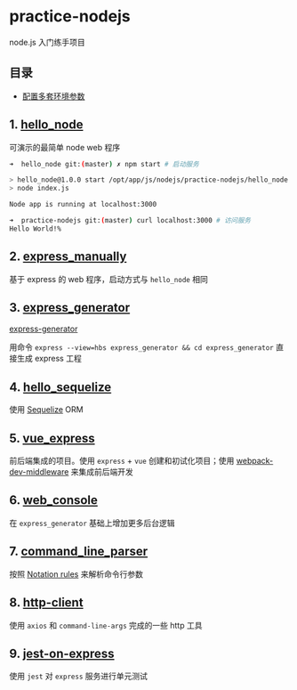 # practice-nodejs

node.js 入门练手项目

## 目录

* [配置多套环境参数](npm-dev-qa-prod.md)

## 1. [hello_node](./hello_node)

可演示的最简单 node web 程序

```bash
➜  hello_node git:(master) ✗ npm start # 启动服务

> hello_node@1.0.0 start /opt/app/js/nodejs/practice-nodejs/hello_node
> node index.js

Node app is running at localhost:3000

➜  practice-nodejs git:(master) curl localhost:3000 # 访问服务
Hello World!%
```

## 2. [express_manually](./express_manually)

基于 express 的 web 程序，启动方式与 `hello_node` 相同

## 3. [express_generator](./express_generator)

[express-generator](http://expressjs.com/en/starter/generator.html)

用命令 `express --view=hbs express_generator && cd express_generator` 直接生成 express 工程

## 4. [hello_sequelize](./hello_sequelize)

使用 [Sequelize](http://wiki.li3huo.com/NodeJS_ORM_Solutions#Sequelize) ORM

## 5. [vue_express](./vue_express)

前后端集成的项目。使用 `express` + `vue` 创建和初试化项目；使用 [webpack-dev-middleware](https://www.npmjs.com/package/webpack-dev-middleware) 来集成前后端开发

## 6. [web_console](./web_console)

在 `express_generator` 基础上增加更多后台逻辑

## 7. [command_line_parser](./command_line_parser)

按照 [Notation rules](https://github.com/75lb/command-line-args/wiki/Notation-rules) 来解析命令行参数

## 8. [http-client](./http-client)

使用 `axios` 和 `command-line-args` 完成的一些 http 工具

## 9. [jest-on-express](./jest-on-express)

使用 `jest` 对 `express` 服务进行单元测试
